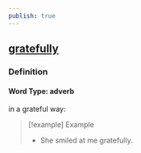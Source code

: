```yaml
---
publish: true
---
```


## [gratefully](https://dictionary.cambridge.org/dictionary/english/gratefully)

### Definition
#### Word Type: adverb
in a grateful way:

>[!example] Example
> - She smiled at me gratefully.
